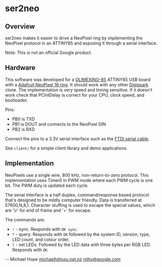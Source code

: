 # ser2neo

## Overview
ser2neo makes it easier to drive a NeoPixel ring by
implementing the NeoPixel protocol in an ATTINY85 and
exposing it through a serial interface.

Note: This is not an official Google product.

## Hardware
This software was developed for a
[OLIMEXINO-85](https://www.olimex.com/Products/Duino/AVR/OLIMEXINO-85-ASM/)
ATTINY85 USB board with a
[Adafruit NeoPixel 16 ring](https://www.adafruit.com/products/1463).
It should work with any other
[Digispark](http://digistump.com/products/1) clone.  The
implementation is very speed and timing sensitive.  If it doesn't
work check that PCIntDelay is correct for your CPU, clock speed, and
bootloader.

Pins:

* PB0 is TXD
* PB1 is DOUT and connects to the NeoPixel DIN
* PB2 is RXD

Connect the pins to a 3.3V serial interface such as the
[FTDI serial cable](https://www.sparkfun.com/products/9717).

See `client/` for a simple client library and demo applications.

## Implementation
NeoPixels use a single wire, 800 kHz, non-return-to-zero
protocol.  This implementation uses Timer0 in PWM mode where each PWM
cycle is one bit.  The PWM duty is updated each cycle.

The serial interface is a half duplex, command/response based
protocol that's designed to be mildly computer friendly.  Data is
transferred at 57600,N,8,1.  Character
stuffing is used to escape the special values, which are '\r' for end
of frame and '+' for escape.

The commands are:

* `!` - sync.  Responds with `OK sync`.
* `?` - query. Responds with `OK` followed by the system ID, version,
type, LED count, and colour order.
* `l` - set LEDs.  Followed by the LED data with three bytes per RGB
LED.  Responds with `OK`.

-- Michael Hope <michaelh@juju.net.nz> <mlhx@google.com>

